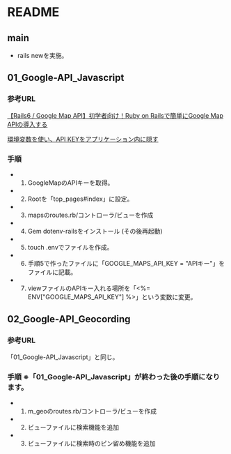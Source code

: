 # README
## main
- rails newを実施。

## 01_Google-API_Javascript

### 参考URL
  [【Rails6 / Google Map API】初学者向け！Ruby on Railsで簡単にGoogle Map APIの導入する](https://qiita.com/nagase_toya/items/e49977efb686ed05eadb)

  [環境変数を使い、API KEYをアプリケーション内に隠す](https://qiita.com/JrPageboy/items/bba469a19353540c6231)

### 手順
- 1. GoogleMapのAPIキーを取得。
- 2. Rootを「top_pages#index」に設定。
- 3. mapsのroutes.rb/コントローラ/ビューを作成
- 4. Gem dotenv-railsをインストール (その後再起動)
- 5. touch .envでファイルを作成。
- 6. 手順5で作ったファイルに「GOOGLE_MAPS_API_KEY = "APIキー"」をファイルに記載。
- 7. viewファイルのAPIキー入れる場所を「<%= ENV["GOOGLE_MAPS_API_KEY"] %>」という変数に変更。


## 02_Google-API_Geocording

### 参考URL
「01_Google-API_Javascript」と同じ。

### 手順 ※「01_Google-API_Javascript」が終わった後の手順になります。
- 1. m_geoのroutes.rb/コントローラ/ビューを作成
- 2. ビューファイルに検索機能を追加
- 3. ビューファイルに検索時のピン留め機能を追加